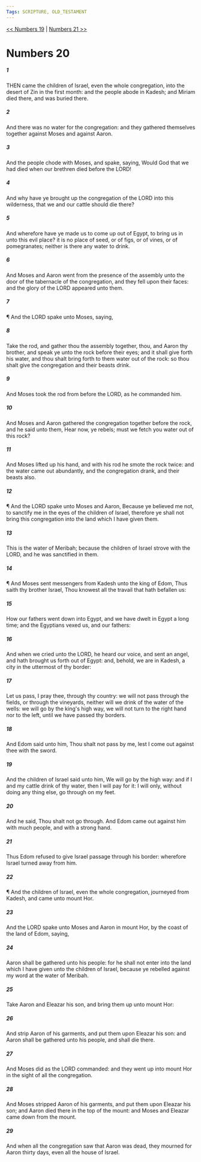 ```yaml
---
Tags: SCRIPTURE, OLD_TESTAMENT
---
```


[<< Numbers 19](OLD_TESTAMENT/04_Numbers/Numbers_19.md) | [Numbers 21 >>](OLD_TESTAMENT/04_Numbers/Numbers_21.md)

# Numbers 20

##### 1
 THEN came the children of Israel, even the whole congregation, into the desert of Zin in the first month: and the people abode in Kadesh; and Miriam died there, and was buried there.
##### 2
 And there was no water for the congregation: and they gathered themselves together against Moses and against Aaron.
##### 3
 And the people chode with Moses, and spake, saying, Would God that we had died when our brethren died before the LORD!
##### 4
 And why have ye brought up the congregation of the LORD into this wilderness, that we and our cattle should die there?
##### 5
 And wherefore have ye made us to come up out of Egypt, to bring us in unto this evil place?  it is no place of seed, or of figs, or of vines, or of pomegranates; neither is there any water to drink.
##### 6
 And Moses and Aaron went from the presence of the assembly unto the door of the tabernacle of the congregation, and they fell upon their faces: and the glory of the LORD appeared unto them.
##### 7
 ¶ And the LORD spake unto Moses, saying,
##### 8
 Take the rod, and gather thou the assembly together, thou, and Aaron thy brother, and speak ye unto the rock before their eyes; and it shall give forth his water, and thou shalt bring forth to them water out of the rock: so thou shalt give the congregation and their beasts drink.
##### 9
 And Moses took the rod from before the LORD, as he commanded him.
##### 10
 And Moses and Aaron gathered the congregation together before the rock, and he said unto them, Hear now, ye rebels; must we fetch you water out of this rock?
##### 11
 And Moses lifted up his hand, and with his rod he smote the rock twice: and the water came out abundantly, and the congregation drank, and their beasts also.
##### 12
 ¶ And the LORD spake unto Moses and Aaron, Because ye believed me not, to sanctify me in the eyes of the children of Israel, therefore ye shall not bring this congregation into the land which I have given them.
##### 13
 This is the water of Meribah; because the children of Israel strove with the LORD, and he was sanctified in them.
##### 14
 ¶ And Moses sent messengers from Kadesh unto the king of Edom, Thus saith thy brother Israel, Thou knowest all the travail that hath befallen us:
##### 15
 How our fathers went down into Egypt, and we have dwelt in Egypt a long time; and the Egyptians vexed us, and our fathers:
##### 16
 And when we cried unto the LORD, he heard our voice, and sent an angel, and hath brought us forth out of Egypt: and, behold, we are in Kadesh, a city in the uttermost of thy border:
##### 17
 Let us pass, I pray thee, through thy country: we will not pass through the fields, or through the vineyards, neither will we drink of the water of the wells: we will go by the king's high way, we will not turn to the right hand nor to the left, until we have passed thy borders.
##### 18
 And Edom said unto him, Thou shalt not pass by me, lest I come out against thee with the sword.
##### 19
 And the children of Israel said unto him, We will go by the high way: and if I and my cattle drink of thy water, then I will pay for it: I will only, without doing any thing else, go through on my feet.
##### 20
 And he said, Thou shalt not go through.  And Edom came out against him with much people, and with a strong hand.
##### 21
 Thus Edom refused to give Israel passage through his border: wherefore Israel turned away from him.
##### 22
 ¶ And the children of Israel, even the whole congregation, journeyed from Kadesh, and came unto mount Hor.
##### 23
 And the LORD spake unto Moses and Aaron in mount Hor, by the coast of the land of Edom, saying,
##### 24
 Aaron shall be gathered unto his people: for he shall not enter into the land which I have given unto the children of Israel, because ye rebelled against my word at the water of Meribah.
##### 25
 Take Aaron and Eleazar his son, and bring them up unto mount Hor:
##### 26
 And strip Aaron of his garments, and put them upon Eleazar his son: and Aaron shall be gathered unto his people, and shall die there.
##### 27
 And Moses did as the LORD commanded: and they went up into mount Hor in the sight of all the congregation.
##### 28
 And Moses stripped Aaron of his garments, and put them upon Eleazar his son; and Aaron died there in the top of the mount: and Moses and Eleazar came down from the mount.
##### 29
 And when all the congregation saw that Aaron was dead, they mourned for Aaron thirty days, even all the house of Israel.
